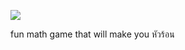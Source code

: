 ![](https://gyazo.com/6f0c49fb0404cfa558e684c052b5906b.png)

fun math game that will make you หัวร้อน
